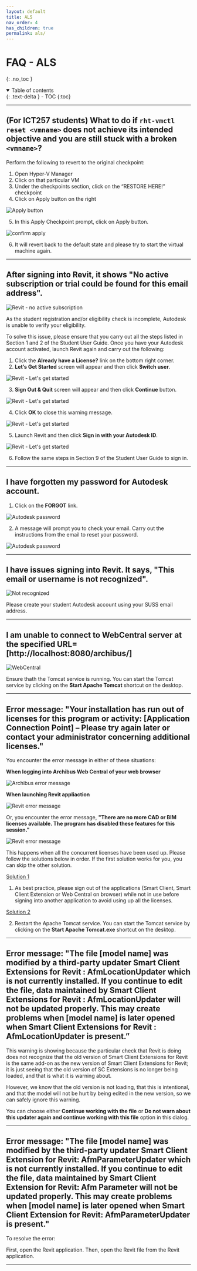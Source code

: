 ```yaml
---
layout: default
title: ALS
nav_order: 4
has_children: true
permalink: als/
---
```


# FAQ - ALS
{: .no_toc }

<details open markdown="block">
  <summary>
    Table of contents
  </summary>
  {: .text-delta }
- TOC
{:toc}
</details>

---

## (For ICT257 students) What to do if `rht-vmctl reset <vmname>` does not achieve its intended objective and you are still stuck with a broken `<vmname>`?

Perform the following to revert to the original checkpoint:
1. Open Hyper-V Manager
2. Click on that particular VM
3. Under the checkpoints section, click on the “RESTORE HERE!” checkpoint
4. Click on Apply button on the right
  
![Apply button](images/als-vm-apply.jpg)

5. In this Apply Checkpoint prompt, click on Apply button.
   
![confirm apply](images/als-vm-apply1.jpg)

6. It will revert back to the default state and please try to start the virtual machine again.

---

## After signing into Revit, it shows "No active subscription or trial could be found for this email address".

![Revit - no active subscription](images/revit1.png)

As the student registration and/or eligibility check is incomplete, Autodesk is unable to verify your eligibility.

To solve this issue, please ensure that you carry out all the steps listed in Section 1 and 2 of the Student User Guide.
Once you have your Autodesk account activated, launch Revit again and carry out the following:

1. Click the **Already have a License?** link on the bottom right corner.
2. **Let’s Get Started** screen will appear and then click **Switch user**.

  ![Revit - Let's get started](images/revit2.png)

3. **Sign Out & Quit** screen will appear and then click **Continue** button.

  ![Revit - Let's get started](images/revit3.png)

4. Click **OK** to close this warning message.

  ![Revit - Let's get started](images/revit4.png)

5. Launch Revit and then click **Sign in with your Autodesk ID**.

  ![Revit - Let's get started](images/revit5.png)

6. Follow the same steps in Section 9 of the Student User Guide to sign in.

---

## I have forgotten my password for Autodesk account.

1. Click on the **FORGOT** link.

  ![Autodesk password](images/autodesk1.png)

2. A message will prompt you to check your email. Carry out the instructions from the email to reset your password.

  ![Autodesk password](images/autodesk2.png)

---

## I have issues signing into Revit. It says, "This email or username is not recognized".

![Not recognized](images/revit-not-recognised.png)

Please create your student Autodesk account using your SUSS email address.

---

## I am unable to connect to WebCentral server at the specified URL=[http://localhost:8080/archibus/]

![WebCentral](images/webcentral.png)

Ensure thath the Tomcat service is running. You can start the Tomcat service by clicking on the **Start Apache Tomcat** shortcut on the desktop.

---

## Error message: "Your installation has run out of licenses for this program or activity: [Application Connection Point] – Please try again later or contact your administrator concerning additional licenses."

You encounter the error message in either of these situations:

**When logging into Archibus Web Central of your web browser**

![Archibus error message](images/archibus-error.png)

**When launching Revit appliaction**

![Revit error message](images/revit-error.png)

Or, you encounter the error message, **"There are no more CAD or BIM licenses available. The program has disabled these features for this session."**

![Revit error message](images/no-more-cad.png)


This happens when all the concurrent licenses have been used up. 
Please follow the solutions below in order. If the first solution works for you, you can skip the other solution.

<u>Solution 1</u>
1. As best practice, please sign out of the applications (Smart Client, Smart Client Extension or Web Central on browser) while not in use before signing into another application to avoid using up all the licenses.

<u>Solution 2</u>

2. Restart the Apache Tomcat service. You can start the Tomcat service by clicking on the **Start Apache Tomcat.exe** shortcut on the desktop.

---

## Error message: "The file [model name] was modified by a third-party updater Smart Client Extensions for Revit : AfmLocationUpdater which is not currently installed. If you continue to edit the file, data maintained by Smart Client Extensions for Revit : AfmLocationUpdater will not be updated properly. This may create problems when [model name] is later opened when Smart Client Extensions for Revit : AfmLocationUpdater is present.”

This warning is showing because the particular check that Revit is doing does not recognize that the old version of Smart Client Extensions for Revit is the same add-on as the new version of Smart Client Extensions for Revit; it is just seeing that the old version of SC Extensions is no longer being loaded, and that is what it is warning about.  

However, we know that the old version is not loading, that this is intentional, and that the model will not be hurt by being edited in the new version, so we can safely ignore this warning. 

You can choose either **Continue working with the file** or **Do not warn about this updater again and continue working with this file** option in this dialog.

---

## Error message: "The file [model name] was modified by the third-party updater Smart Client Extension for Revit: AfmParameterUpdater which is not currently installed. If you continue to edit the file, data maintained by Smart Client Extension for Revit: Afm Parameter will not be updated properly. This may create problems when [model name] is later opened when Smart Client Extension for Revit: AfmParameterUpdater is present."

To resolve the error:

First, open the Revit application. Then, open the Revit file from the Revit application.

---